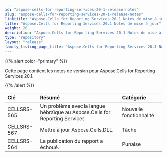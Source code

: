 ```yaml
---
id: "aspose-cells-for-reporting-services-20-1-release-notes"
slug: "aspose-cells-for-reporting-services-20-1-release-notes"
linktitle: "Aspose.Cells for Reporting Services 20.1 Notes de mise à jour"
title: "Aspose.Cells for Reporting Services 20.1 Notes de mise à jour"
weight: 20
description: "Aspose.Cells for Reporting Services 20.1 Notes de mise à jour – the latest updates and fixes."
type: "repository"
layout: "release"
family_listing_page_title: "Aspose.Cells for Reporting Services 20.1 Notes de mise à jour"
---
```

{{% alert color="primary" %}} 

Cette page contient les notes de version pour Aspose.Cells for Reporting Services 20.1.

{{% /alert %}} 

|**Clé**|**Résumé**|**Catégorie**|
|:- |:- |:- |
|CELLSRS-565|Un problème avec la langue hébraïque au Aspose.Cells for Reporting Services.|Nouvelle fonctionnalité|
|CELLSRS-567|Mettre à jour Aspose.Cells.DLL.|Tâche|
|CELLSRS-564|La publication du rapport a échoué.|Punaise|

